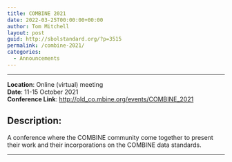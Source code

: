 ```yaml
---
title: COMBINE 2021
date: 2022-03-25T00:00:00+00:00
author: Tom Mitchell
layout: post
guid: http://sbolstandard.org/?p=3515
permalink: /combine-2021/
categories:
  - Announcements
---
```

****
**Location**: Online (virtual) meeting  
**Date**: 11-15 October 2021  
**Conference Link**: http://old_co.mbine.org/events/COMBINE_2021

## Description:

A conference where the COMBINE community come together to present their work and their incorporations on the COMBINE data standards.

****
